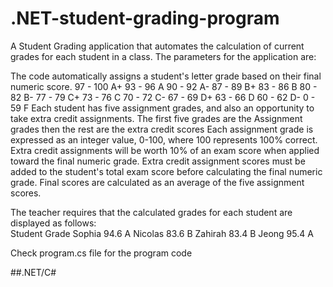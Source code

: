 # .NET-student-grading-program
A Student Grading application that automates the calculation of current grades for each student in a class. The parameters for the application are:

The code automatically assigns a student's letter grade based on their final numeric score.
97 - 100   A+
93 - 96    A
90 - 92    A-
87 - 89    B+
83 - 86    B
80 - 82    B-
77 - 79    C+
73 - 76    C
70 - 72    C-
67 - 69    D+
63 - 66    D
60 - 62    D-
0  - 59    F
Each student has five assignment grades, and also an opportunity to take extra credit assignments.
The first five grades are the Assignment grades then the rest are the extra credit scores
Each assignment grade is expressed as an integer value, 0-100, where 100 represents 100% correct.
Extra credit assignments will be worth 10% of an exam score when applied toward the final numeric grade.
Extra credit assignment scores must be added to the student's total exam score before calculating the final numeric grade.
Final scores are calculated as an average of the five assignment scores.

The teacher requires that the calculated grades for each student are displayed as follows:
<br>
Student     Grade
Sophia      94.6  A
Nicolas     83.6  B
Zahirah     83.4  B
Jeong       95.4  A

Check program.cs file for the program code

##.NET/C#
